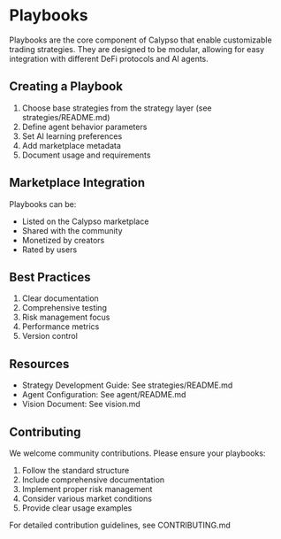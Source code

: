 # Playbooks

Playbooks are the core component of Calypso that enable customizable trading strategies. They are designed to be modular, allowing for easy integration with different DeFi protocols and AI agents.

## Creating a Playbook

1. Choose base strategies from the strategy layer (see strategies/README.md)
2. Define agent behavior parameters
3. Set AI learning preferences
4. Add marketplace metadata
5. Document usage and requirements

## Marketplace Integration

Playbooks can be:

- Listed on the Calypso marketplace
- Shared with the community
- Monetized by creators
- Rated by users

## Best Practices

1. Clear documentation
2. Comprehensive testing
3. Risk management focus
4. Performance metrics
5. Version control

## Resources

- Strategy Development Guide: See strategies/README.md
- Agent Configuration: See agent/README.md
- Vision Document: See vision.md

## Contributing

We welcome community contributions. Please ensure your playbooks:

1. Follow the standard structure
2. Include comprehensive documentation
3. Implement proper risk management
4. Consider various market conditions
5. Provide clear usage examples

For detailed contribution guidelines, see CONTRIBUTING.md

